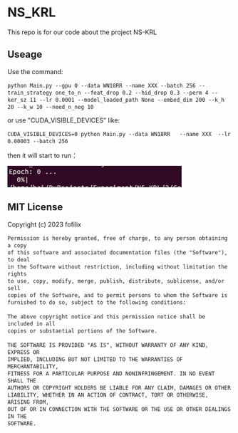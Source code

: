 # NS_KRL

This repo is for our code about the project NS-KRL

## Useage
Use the command:
```
python Main.py --gpu 0 --data WN18RR --name XXX --batch 256 --train_strategy one_to_n --feat_drop 0.2 --hid_drop 0.3 --perm 4 --ker_sz 11 --lr 0.0001 --model_loaded_path None --embed_dim 200 --k_h 20 --k_w 10 --need_n_neg 10
```
or use "CUDA_VISIBLE_DEVICES" like:
```
CUDA_VISIBLE_DEVICES=0 python Main.py --data WN18RR   --name XXX  --lr 0.00003 --batch 256 
```

then it will start to run：

![](https://github.com/fofilix/NS_KRL/blob/main/pic/runningpic.png)

## MIT License
Copyright (c) 2023 fofilix

```
Permission is hereby granted, free of charge, to any person obtaining a copy
of this software and associated documentation files (the "Software"), to deal
in the Software without restriction, including without limitation the rights
to use, copy, modify, merge, publish, distribute, sublicense, and/or sell
copies of the Software, and to permit persons to whom the Software is
furnished to do so, subject to the following conditions:

The above copyright notice and this permission notice shall be included in all
copies or substantial portions of the Software.

THE SOFTWARE IS PROVIDED "AS IS", WITHOUT WARRANTY OF ANY KIND, EXPRESS OR
IMPLIED, INCLUDING BUT NOT LIMITED TO THE WARRANTIES OF MERCHANTABILITY,
FITNESS FOR A PARTICULAR PURPOSE AND NONINFRINGEMENT. IN NO EVENT SHALL THE
AUTHORS OR COPYRIGHT HOLDERS BE LIABLE FOR ANY CLAIM, DAMAGES OR OTHER
LIABILITY, WHETHER IN AN ACTION OF CONTRACT, TORT OR OTHERWISE, ARISING FROM,
OUT OF OR IN CONNECTION WITH THE SOFTWARE OR THE USE OR OTHER DEALINGS IN THE
SOFTWARE.
